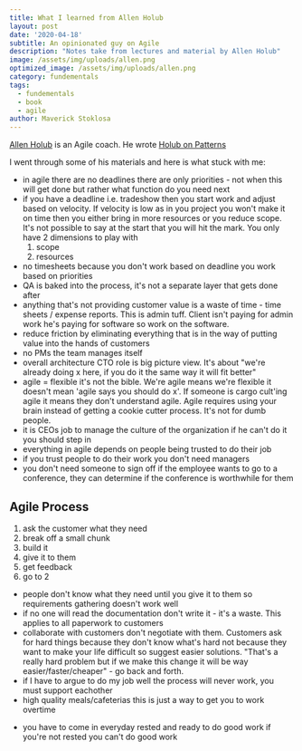```yaml
---
title: What I learned from Allen Holub
layout: post
date: '2020-04-18'
subtitle: An opinionated guy on Agile
description: "Notes take from lectures and material by Allen Holub"
image: /assets/img/uploads/allen.png
optimized_image: /assets/img/uploads/allen.png
category: fundementals
tags:
  - fundementals
  - book
  - agile
author: Maverick Stoklosa
---
```


[Allen Holub](https://holub.com/) is an Agile coach. He wrote [Holub on Patterns](https://amzn.to/2yPgiHf)

I went through some of his materials and here is what stuck with me:

- in agile there are no deadlines there are only priorities - not when this will get done but rather what function do you need next
- if you have a deadline i.e. tradeshow then you start work and adjust based on velocity. If velocity is low as in you project you won't make it on time then you either bring in more resources or you reduce scope. It's not possible to say at the start that you will hit the mark. You only have 2 dimensions to play with
	1. scope
	2. resources
- no timesheets because you don't work based on deadline you work based on priorities
- QA is baked into the process, it's not a separate layer that gets done after
- anything that's not providing customer value is a waste of time - time sheets / expense reports. This is admin tuff. Client isn't paying for admin work he's paying for software so work on the software.
- reduce friction by eliminating everything that is in the way of putting value into the hands of customers
- no PMs the team manages itself 
- overall architecture CTO role is big picture view. It's about "we're already doing x here, if you do it the same way it will fit better"
- agile = flexible it's not the bible. We're agile means we're flexible it doesn't mean 'agile says you should do x'. If someone is cargo cult'ing agile it means they don't understand agile. Agile requires using your brain instead of getting a cookie cutter process. It's not for dumb people. 
- it is CEOs job to manage the culture of the organization if he can't do it you should step in
- everything in agile depends on people being trusted to do their job
- if you trust people to do their work you don't need managers
- you don't need someone to sign off if the employee wants to go to a conference, they can determine if the conference is worthwhile for them


## Agile Process

1. ask the customer what they need
2. break off a small chunk
3. build it
4. give it to them
5. get feedback
6. go to 2
	
	
- people don't know what they need until you give it to them so requirements gathering doesn't work well
- if no one will read the documentation don't write it - it's a waste. This applies to all paperwork to customers
- collaborate with customers don't negotiate with them. Customers ask for hard things because they don't know what's hard not because they want to make your life difficult so suggest easier solutions. "That's a really hard problem but if we make this change it will be way easier/faster/cheaper" - go back and forth.
- if I have to argue to do my job well the process will never work, you must support eachother
- high quality meals/cafeterias this is just a way to get you to work overtime
* you have to come in everyday rested and ready to do good work if you're not rested you can't do good work
